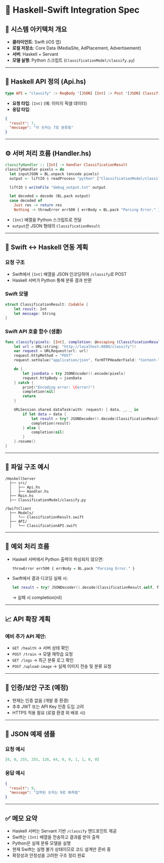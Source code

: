 
# 🧩 Haskell-Swift Integration Spec

## 📘 시스템 아키텍처 개요
- **클라이언트**: Swift (iOS 앱)
- **로컬 저장소**: Core Data (MediaSite, AdPlacement, Advertisement)
- **서버**: Haskell + Servant
- **모델 실행**: Python 스크립트 (`ClassificationModel/classify.py`)

---

## 🔗 Haskell API 정의 (Api.hs)

```haskell
type API = "classify" :> ReqBody '[JSON] [Int] :> Post '[JSON] ClassificationResult
```

- **요청 타입**: `[Int]` (예: 이미지 픽셀 데이터)
- **응답 타입**:

```json
{
  "result": 7,
  "message": "이 숫자는 7로 분류됨"
}
```

---

## ⚙️ 서버 처리 흐름 (Handler.hs)

```haskell
classifyHandler :: [Int] -> Handler ClassificationResult
classifyHandler pixels = do
  let inputJSON = BL.unpack (encode pixels)
  output <- liftIO $ readProcess "python" ["ClassificationModel/classify.py"] inputJSON

  liftIO $ writeFile "debug_output.txt" output

  let decoded = decode (BL.pack output)
  case decoded of
    Just res -> return res
    Nothing -> throwError err500 { errBody = BL.pack "Parsing Error." }
```

- `[Int]` 배열을 Python 스크립트로 전달
- `output`은 JSON 형태의 `ClassificationResult`

---

## 🔄 Swift ↔ Haskell 연동 계획

### 요청 구조
- Swift에서 `[Int]` 배열을 JSON 인코딩하여 `/classify`로 POST
- Haskell 서버가 Python 통해 분류 결과 반환

### Swift 모델
```swift
struct ClassificationResult: Codable {
    let result: Int
    let message: String
}
```

### Swift API 호출 함수 (샘플)
```swift
func classify(pixels: [Int], completion: @escaping (ClassificationResult?) -> Void) {
    let url = URL(string: "http://localhost:8080/classify")!
    var request = URLRequest(url: url)
    request.httpMethod = "POST"
    request.setValue("application/json", forHTTPHeaderField: "Content-Type")

    do {
        let jsonData = try JSONEncoder().encode(pixels)
        request.httpBody = jsonData
    } catch {
        print("Encoding error: \(error)")
        completion(nil)
        return
    }

    URLSession.shared.dataTask(with: request) { data, _, _ in
        if let data = data {
            let result = try? JSONDecoder().decode(ClassificationResult.self, from: data)
            completion(result)
        } else {
            completion(nil)
        }
    }.resume()
}
```

---

## 📁 파일 구조 예시
```
/HaskellServer
  ├── src/
  │   ├── Api.hs
  │   ├── Handler.hs
  ├── Main.hs
  ├── ClassificationModel/classify.py

/SwiftClient
  ├── Models/
  │   └── ClassificationResult.swift
  ├── API/
  │   └── ClassificationAPI.swift
```

---

## 🚨 예외 처리 흐름

- Haskell 서버에서 Python 출력이 파싱되지 않으면:
  ```haskell
  throwError err500 { errBody = BL.pack "Parsing Error." }
  ```
- Swift에서 결과 디코딩 실패 시:
  ```swift
  let result = try? JSONDecoder().decode(ClassificationResult.self, from: data)
  ```
  → 실패 시 completion(nil)

---

## 📈 API 확장 계획

### 예비 추가 API 제안:
- `GET /health` → 서버 상태 확인
- `POST /train` → 모델 재학습 요청
- `GET /logs` → 최근 분류 로그 확인
- `POST /upload-image` → 실제 이미지 전송 및 분류 요청

---

## 🔐 인증/보안 구조 (예정)

- 현재는 인증 없음 (개발 중 환경)
- 추후 JWT 또는 API Key 인증 도입 고려
- HTTPS 적용 필요 (로컬 환경 외 배포 시)

---

## 🧪 JSON 예제 샘플

### 요청 예시
```json
[0, 0, 255, 255, 128, 64, 0, 0, 1, 1, 0, 0]
```

### 응답 예시
```json
{
  "result": 9,
  "message": "입력된 숫자는 9로 예측됨"
}
```

---

## ✅ 메모 요약
- Haskell 서버는 Servant 기반 `/classify` 엔드포인트 제공
- Swift는 `[Int]` 배열을 전송하고 결과를 받아 출력
- Python은 실제 분류 모델을 실행
- 현재 Swift는 실행 불가 상태이므로 코드 설계만 준비 중
- 확장성과 안정성을 고려한 구조 정리 완료
